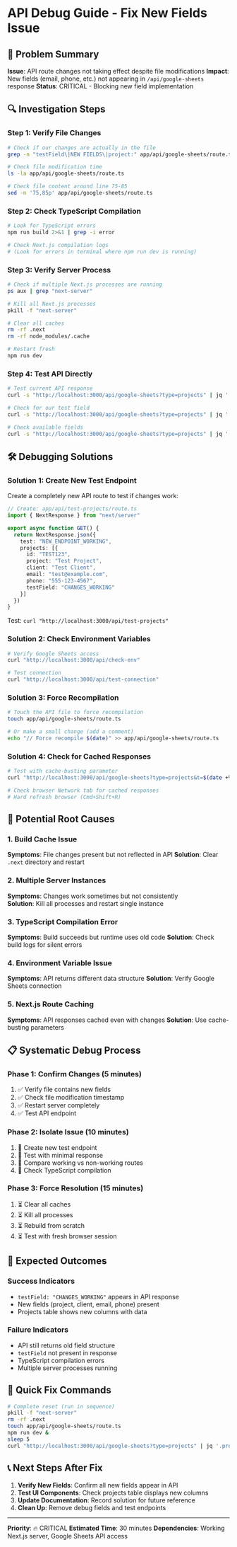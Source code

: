 # API Debug Guide - Fix New Fields Issue

## 🚨 Problem Summary
**Issue**: API route changes not taking effect despite file modifications
**Impact**: New fields (email, phone, etc.) not appearing in `/api/google-sheets` response
**Status**: CRITICAL - Blocking new field implementation

## 🔍 Investigation Steps

### Step 1: Verify File Changes
```bash
# Check if our changes are actually in the file
grep -n "testField\|NEW FIELDS\|project:" app/api/google-sheets/route.ts

# Check file modification time
ls -la app/api/google-sheets/route.ts

# Check file content around line 75-85
sed -n '75,85p' app/api/google-sheets/route.ts
```

### Step 2: Check TypeScript Compilation
```bash
# Look for TypeScript errors
npm run build 2>&1 | grep -i error

# Check Next.js compilation logs
# (Look for errors in terminal where npm run dev is running)
```

### Step 3: Verify Server Process
```bash
# Check if multiple Next.js processes are running
ps aux | grep "next-server"

# Kill all Next.js processes
pkill -f "next-server"

# Clear all caches
rm -rf .next
rm -rf node_modules/.cache

# Restart fresh
npm run dev
```

### Step 4: Test API Directly
```bash
# Test current API response
curl -s "http://localhost:3000/api/google-sheets?type=projects" | jq '.projects[0]'

# Check for our test field
curl -s "http://localhost:3000/api/google-sheets?type=projects" | jq '.projects[0].testField'

# Check available fields
curl -s "http://localhost:3000/api/google-sheets?type=projects" | jq '.projects[0] | keys'
```

## 🛠️ Debugging Solutions

### Solution 1: Create New Test Endpoint
Create a completely new API route to test if changes work:

```typescript
// Create: app/api/test-projects/route.ts
import { NextResponse } from "next/server"

export async function GET() {
  return NextResponse.json({
    test: "NEW_ENDPOINT_WORKING",
    projects: [{
      id: "TEST123",
      project: "Test Project",
      client: "Test Client", 
      email: "test@example.com",
      phone: "555-123-4567",
      testField: "CHANGES_WORKING"
    }]
  })
}
```

Test: `curl "http://localhost:3000/api/test-projects"`

### Solution 2: Check Environment Variables
```bash
# Verify Google Sheets access
curl "http://localhost:3000/api/check-env"

# Test connection
curl "http://localhost:3000/api/test-connection"
```

### Solution 3: Force Recompilation
```bash
# Touch the API file to force recompilation
touch app/api/google-sheets/route.ts

# Or make a small change (add a comment)
echo "// Force recompile $(date)" >> app/api/google-sheets/route.ts
```

### Solution 4: Check for Cached Responses
```bash
# Test with cache-busting parameter
curl "http://localhost:3000/api/google-sheets?type=projects&t=$(date +%s)"

# Check browser Network tab for cached responses
# Hard refresh browser (Cmd+Shift+R)
```

## 🔧 Potential Root Causes

### 1. Build Cache Issue
**Symptoms**: File changes present but not reflected in API
**Solution**: Clear `.next` directory and restart

### 2. Multiple Server Instances
**Symptoms**: Changes work sometimes but not consistently  
**Solution**: Kill all processes and restart single instance

### 3. TypeScript Compilation Error
**Symptoms**: Build succeeds but runtime uses old code
**Solution**: Check build logs for silent errors

### 4. Environment Variable Issue
**Symptoms**: API returns different data structure
**Solution**: Verify Google Sheets connection

### 5. Next.js Route Caching
**Symptoms**: API responses cached even with changes
**Solution**: Use cache-busting parameters

## 📋 Systematic Debug Process

### Phase 1: Confirm Changes (5 minutes)
1. ✅ Verify file contains new fields
2. ✅ Check file modification timestamp
3. ✅ Restart server completely
4. ✅ Test API endpoint

### Phase 2: Isolate Issue (10 minutes)
1. 🔄 Create new test endpoint
2. 🔄 Test with minimal response
3. 🔄 Compare working vs non-working routes
4. 🔄 Check TypeScript compilation

### Phase 3: Force Resolution (15 minutes)
1. ⏳ Clear all caches
2. ⏳ Kill all processes
3. ⏳ Rebuild from scratch
4. ⏳ Test with fresh browser session

## 🎯 Expected Outcomes

### Success Indicators
- `testField: "CHANGES_WORKING"` appears in API response
- New fields (project, client, email, phone) present
- Projects table shows new columns with data

### Failure Indicators  
- API still returns old field structure
- `testField` not present in response
- TypeScript compilation errors
- Multiple server processes running

## 🚀 Quick Fix Commands

```bash
# Complete reset (run in sequence)
pkill -f "next-server"
rm -rf .next
touch app/api/google-sheets/route.ts
npm run dev &
sleep 5
curl "http://localhost:3000/api/google-sheets?type=projects" | jq '.projects[0]'
```

## 📞 Next Steps After Fix

1. **Verify New Fields**: Confirm all new fields appear in API
2. **Test UI Components**: Check projects table displays new columns
3. **Update Documentation**: Record solution for future reference
4. **Clean Up**: Remove debug fields and test endpoints

---

**Priority**: 🔥 CRITICAL
**Estimated Time**: 30 minutes
**Dependencies**: Working Next.js server, Google Sheets API access 